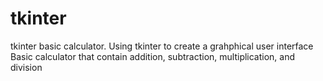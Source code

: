 # tkinter
tkinter basic calculator.
Using tkinter to create a grahphical user interface 
Basic calculator that contain addition, subtraction, multiplication, and division
